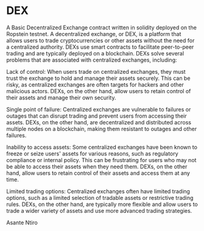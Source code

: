 # DEX
A Basic Decentralized Exchange contract written in solidity deployed on the Ropstein testnet.
A decentralized exchange, or DEX, is a platform that allows users to trade cryptocurrencies or other assets without the need for a centralized authority. DEXs use smart contracts to facilitate peer-to-peer trading and are typically deployed on a blockchain.
DEXs solve several problems that are associated with centralized exchanges, including:

Lack of control: When users trade on centralized exchanges, they must trust the exchange to hold and manage their assets securely. This can be risky, as centralized exchanges are often targets for hackers and other malicious actors. DEXs, on the other hand, allow users to retain control of their assets and manage their own security.

Single point of failure: Centralized exchanges are vulnerable to failures or outages that can disrupt trading and prevent users from accessing their assets. DEXs, on the other hand, are decentralized and distributed across multiple nodes on a blockchain, making them resistant to outages and other failures.

Inability to access assets: Some centralized exchanges have been known to freeze or seize users' assets for various reasons, such as regulatory compliance or internal policy. This can be frustrating for users who may not be able to access their assets when they need them. DEXs, on the other hand, allow users to retain control of their assets and access them at any time.

Limited trading options: Centralized exchanges often have limited trading options, such as a limited selection of tradable assets or restrictive trading rules. DEXs, on the other hand, are typically more flexible and allow users to trade a wider variety of assets and use more advanced trading strategies.



Asante Ntiro
